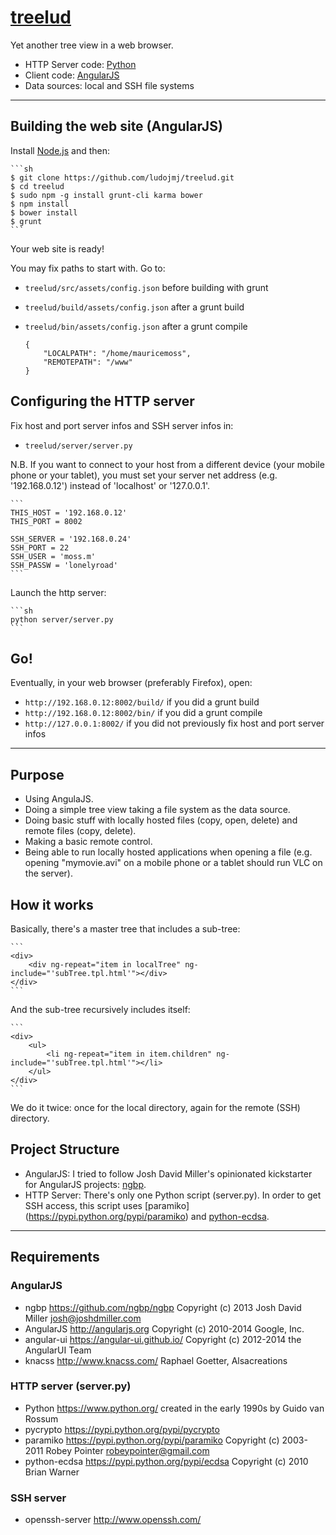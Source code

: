 # [treelud](https://github.com/ludojmj/treelud)

Yet another tree view in a web browser.

 - HTTP Server code: [Python](https://www.python.org/)
 - Client code: [AngularJS](https://angularjs.org/)
 - Data sources: local and SSH file systems

***

## Building the web site (AngularJS)

Install [Node.js](https://nodejs.org/) and then:

    ```sh
    $ git clone https://github.com/ludojmj/treelud.git
    $ cd treelud
    $ sudo npm -g install grunt-cli karma bower
    $ npm install
    $ bower install
    $ grunt
    ```
Your web site is ready!

You may fix paths to start with. Go to:

 - `treelud/src/assets/config.json` before building with grunt
 - `treelud/build/assets/config.json` after a grunt build
 - `treelud/bin/assets/config.json` after a grunt compile

    ```
    {
        "LOCALPATH": "/home/mauricemoss",
        "REMOTEPATH": "/www"
    }
    ```

## Configuring the HTTP server

Fix host and port server infos and SSH server infos in:

 - `treelud/server/server.py`

N.B. If you want to connect to your host from a different device (your mobile phone or your tablet), you must set your server net address (e.g. '192.168.0.12') instead of 'localhost' or '127.0.0.1'.

    ```
    THIS_HOST = '192.168.0.12'
    THIS_PORT = 8002

    SSH_SERVER = '192.168.0.24'
    SSH_PORT = 22
    SSH_USER = 'moss.m'
    SSH_PASSW = 'lonelyroad'
    ```

Launch the http server:

    ```sh
    python server/server.py
    ```

## Go!

Eventually, in your web browser (preferably Firefox), open:

 - `http://192.168.0.12:8002/build/` if you did a grunt build
 - `http://192.168.0.12:8002/bin/` if you did a grunt compile
 - `http://127.0.0.1:8002/` if you did not previously fix host and port server infos

***

## Purpose

 - Using AngulaJS.
 - Doing a simple tree view taking a file system as the data source.
 - Doing basic stuff with locally hosted files (copy, open, delete) and remote files (copy, delete).
 - Making a basic remote control.
 - Being able to run locally hosted applications when opening a file (e.g. opening "mymovie.avi" on a mobile phone or a tablet should run VLC on the server).

## How it works

Basically, there's a master tree that includes a sub-tree:

    ```
    <div>
        <div ng-repeat="item in localTree" ng-include="'subTree.tpl.html'"></div>
    </div>
    ```

And the sub-tree recursively includes itself:

    ```
    <div>
        <ul>
            <li ng-repeat="item in item.children" ng-include="'subTree.tpl.html'"></li>
        </ul>
    </div>
    ```

We do it twice: once for the local directory, again for the remote (SSH) directory.

## Project Structure

 - AngularJS: I tried to follow Josh David Miller's opinionated kickstarter for AngularJS projects: [ngbp](https://github.com/ngbp/ngbp).
 - HTTP Server: There's only one Python script (server.py). In order to get SSH access, this script uses [paramiko] (https://pypi.python.org/pypi/paramiko) and [python-ecdsa](https://pypi.python.org/pypi/ecdsa).

***

## Requirements

### AngularJS

 - ngbp <https://github.com/ngbp/ngbp> Copyright (c) 2013 Josh David Miller <josh@joshdmiller.com>
 - AngularJS <http://angularjs.org> Copyright (c) 2010-2014 Google, Inc.
 - angular-ui <https://angular-ui.github.io/> Copyright (c) 2012-2014 the AngularUI Team
 - knacss <http://www.knacss.com/> Raphael Goetter, Alsacreations

### HTTP server (server.py)

 - Python <https://www.python.org/> created in the early 1990s by Guido van Rossum
 - pycrypto <https://pypi.python.org/pypi/pycrypto>
 - paramiko <https://pypi.python.org/pypi/paramiko> Copyright (c) 2003-2011 Robey Pointer <robeypointer@gmail.com>
 - python-ecdsa <https://pypi.python.org/pypi/ecdsa> Copyright (c) 2010 Brian Warner

### SSH server

 - openssh-server <http://www.openssh.com/>
